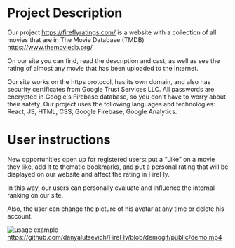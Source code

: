 # Project Description

Our project https://fireflyratings.com/ is a website with a collection of all movies that are in The Movie Database (TMDB) https://www.themoviedb.org/

On our site you can find, read the description and cast, as well as see the rating of almost any movie that has been uploaded to the Internet.

Our site works on the https protocol, has its own domain, and also has security certificates from Google Trust Services LLC. All passwords are encrypted in Google's Firebase database, so you don't have to worry about their safety.
Our project uses the following languages ​​and technologies: React, JS, HTML, CSS, Google Firebase, Google Analytics.

# User instructions

New opportunities open up for registered users: put a “Like” on a movie they like, add it to thematic bookmarks, and put a personal rating that will be displayed on our website and affect the rating in FireFly.

In this way, our users can personally evaluate and influence the internal ranking on our site.

Also, the user can change the picture of his avatar at any time or delete his account.

![usage example](https://fireflyratings.com/demo.gif)
https://github.com/danyalutsevich/FireFly/blob/demogif/public/demo.mp4
